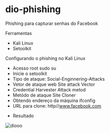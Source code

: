 # dio-phishing
Phishing para capturar senhas do Facebook

Ferramentas

- Kali Linux
- Setoolkit

Configurando o phishing no Kali Linux

- Acesso root sudo su
- Inicie o setoolkit
- Tipo de ataque: Social-Enginnering-Attacks
- Vetor de ataque web Site attack Vector
- Credential Harvester Attack metod
- Metódo de ataque Site Cloner
- Obtendo endereço da máquina ifconfig
- URL para clone: http//www.facebook.com

* Resultado
 
 
 
 ![diooo](https://user-images.githubusercontent.com/122709342/218286488-8d5058e7-cc4d-4589-bf41-9747d0b2d6f9.jpg)

 
 
